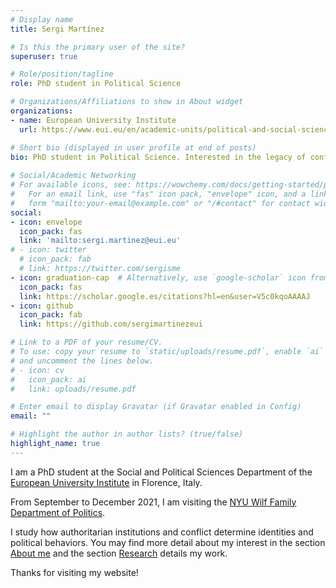 ```yaml
---
# Display name
title: Sergi Martínez

# Is this the primary user of the site?
superuser: true

# Role/position/tagline
role: PhD student in Political Science

# Organizations/Affiliations to show in About widget
organizations:
- name: European University Institute
  url: https://www.eui.eu/en/academic-units/political-and-social-sciences

# Short bio (displayed in user profile at end of posts)
bio: PhD student in Political Science. Interested in the legacy of conflict and authoritarian regimes.
 
# Social/Academic Networking
# For available icons, see: https://wowchemy.com/docs/getting-started/page-builder/#icons
#   For an email link, use "fas" icon pack, "envelope" icon, and a link in the
#   form "mailto:your-email@example.com" or "/#contact" for contact widget.
social:
- icon: envelope
  icon_pack: fas
  link: 'mailto:sergi.martinez@eui.eu'
# - icon: twitter
  # icon_pack: fab
  # link: https://twitter.com/sergisme
- icon: graduation-cap  # Alternatively, use `google-scholar` icon from `ai` icon pack
  icon_pack: fas
  link: https://scholar.google.es/citations?hl=en&user=V5c0kqoAAAAJ
- icon: github
  icon_pack: fab
  link: https://github.com/sergimartinezeui

# Link to a PDF of your resume/CV.
# To use: copy your resume to `static/uploads/resume.pdf`, enable `ai` icons in `params.toml`, 
# and uncomment the lines below.
# - icon: cv
#   icon_pack: ai
#   link: uploads/resume.pdf

# Enter email to display Gravatar (if Gravatar enabled in Config)
email: ""

# Highlight the author in author lists? (true/false)
highlight_name: true
---
```









I am a PhD student at the Social and Political Sciences Department of the [European University Institute](https://www.eui.eu/en/academic-units/political-and-social-sciences) in Florence, Italy. 

From September to December 2021, I am visiting the [NYU Wilf Family Department of Politics](https://as.nyu.edu/departments/politics.html).

I study how authoritarian institutions and conflict determine identities and political behaviors. You may find more detail about my interest in the section [About me](https://sergi-martinez.com/#projects) and the section [Research](https://sergi-martinez.com/#featured) details my work. 

Thanks for visiting my website!
